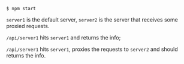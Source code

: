 ```shell
$ npm start
```


`server1` is the default server, `server2` is the server that receives some proxied requests.


`/api/server1` hits `server1` and returns the info;

`/api/server1` hits `server1`, proxies the requests to `server2` and should returns the info.
